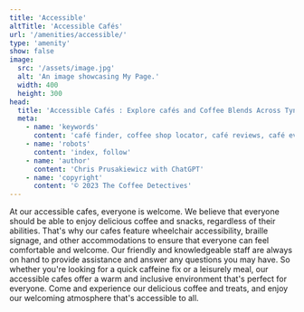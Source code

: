 ```yaml
---
title: 'Accessible'
altTitle: 'Accessible Cafés'
url: '/amenities/accessible/'
type: 'amenity'
show: false
image:
  src: '/assets/image.jpg'
  alt: 'An image showcasing My Page.'
  width: 400
  height: 300
head:
  title: 'Accessible Cafés : Explore cafés and Coffee Blends Across Tyne & Wear'
  meta:
    - name: 'keywords'
      content: 'café finder, coffee shop locator, café reviews, café events, café news, speciality coffee, café blog, coffee culture'
    - name: 'robots'
      content: 'index, follow'
    - name: 'author'
      content: 'Chris Prusakiewicz with ChatGPT'
    - name: 'copyright'
      content: '© 2023 The Coffee Detectives'
---
```


<p>At our accessible cafes, everyone is welcome. We believe that everyone should be able to enjoy delicious coffee and snacks, regardless of their abilities. That's why our cafes feature wheelchair accessibility, braille signage, and other accommodations to ensure that everyone can feel comfortable and welcome. Our friendly and knowledgeable staff are always on hand to provide assistance and answer any questions you may have. So whether you're looking for a quick caffeine fix or a leisurely meal, our accessible cafes offer a warm and inclusive environment that's perfect for everyone. Come and experience our delicious coffee and treats, and enjoy our welcoming atmosphere that's accessible to all.</p>